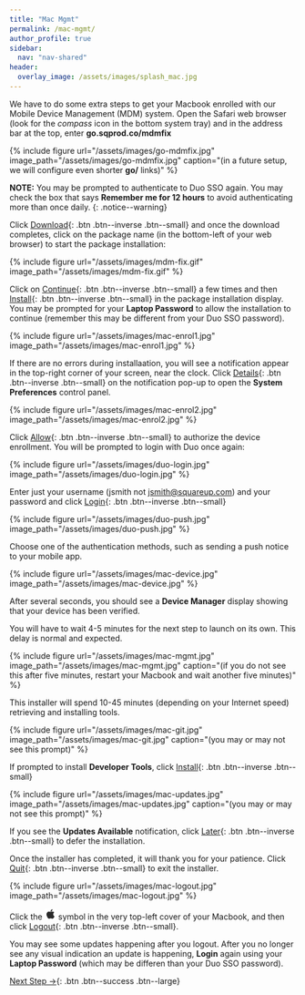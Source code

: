```yaml
---
title: "Mac Mgmt"
permalink: /mac-mgmt/
author_profile: true
sidebar:
  nav: "nav-shared"
header:
  overlay_image: /assets/images/splash_mac.jpg
---
```


We have to do some extra steps to get your Macbook enrolled with our Mobile Device Management (MDM) system. Open the Safari web browser (look for the _compass_ icon in the bottom system tray) and in the address bar at the top, enter __go.sqprod.co/mdmfix__ 

{% include figure url="/assets/images/go-mdmfix.jpg" image_path="/assets/images/go-mdmfix.jpg" caption="(in a future setup, we will configure even shorter __go/__ links)" %}

__NOTE:__ You may be prompted to authenticate to Duo SSO again. You may check the box that says __Remember me for 12 hours__ to avoid authenticating more than once daily.
{: .notice--warning}

Click [Download](#mdmfix){: .btn .btn--inverse .btn--small} and once the download completes, click on the package name (in the bottom-left of your web browser) to start the package installation:

<a name="mdmfix"></a> 
{% include figure url="/assets/images/mdm-fix.gif" image_path="/assets/images/mdm-fix.gif"  %}

Click on [Continue](#enrol){: .btn .btn--inverse .btn--small} a few times and then [Install](#enrol1){: .btn .btn--inverse .btn--small} in the package installation display. You may be prompted for your __Laptop Password__ to allow the installation to continue (remember this may be different from your Duo SSO password). 

<a name="enrol1"></a> 
{% include figure url="/assets/images/mac-enrol1.jpg" image_path="/assets/images/mac-enrol1.jpg"  %}

If there are no errors during installaation, you will see a notification appear in the top-right corner of your screen, near the clock. Click [Details](#enrol2){: .btn .btn--inverse .btn--small} on the notification pop-up to open the __System Preferences__ control panel. 

<a name="enrol2"></a> 
{% include figure url="/assets/images/mac-enrol2.jpg" image_path="/assets/images/mac-enrol2.jpg"  %}

Click [Allow](#duo){: .btn .btn--inverse .btn--small} to authorize the device enrollment. You will be prompted to login with Duo once again:

<a name="duo"></a> 
{% include figure url="/assets/images/duo-login.jpg" image_path="/assets/images/duo-login.jpg" %}

Enter just your username (jsmith not jsmith@squareup.com) and your password and click [Login](#push){: .btn .btn--inverse .btn--small}

<a name="push"></a> 
{% include figure url="/assets/images/duo-push.jpg" image_path="/assets/images/duo-push.jpg"  %}

Choose one of the authentication methods, such as sending a push notice to your mobile app. 

{% include figure url="/assets/images/mac-device.jpg" image_path="/assets/images/mac-device.jpg" %}

After several seconds, you should see a __Device Manager__ display showing that your device has been verified. 

You will have to wait 4-5 minutes for the next step to launch on its own. This delay is normal and expected. 

{% include figure url="/assets/images/mac-mgmt.jpg" image_path="/assets/images/mac-mgmt.jpg" caption="(if you do not see this after five minutes, restart your Macbook and wait another five minutes)" %}

This installer will spend 10-45 minutes (depending on your Internet speed) retrieving and installing tools.

{% include figure url="/assets/images/mac-git.jpg" image_path="/assets/images/mac-git.jpg" caption="(you may or may not see this prompt)" %}

If prompted to install __Developer Tools__, click [Install](#updates){: .btn .btn--inverse .btn--small}

<a name="updates"></a> 
{% include figure url="/assets/images/mac-updates.jpg" image_path="/assets/images/mac-updates.jpg" caption="(you may or may not see this prompt)" %}

If you see the __Updates Available__ notification, click [Later](#installer){: .btn .btn--inverse .btn--small} to defer the installation.

<a name="installer"></a> 
Once the installer has completed, it will thank you for your patience. Click [Quit](#logout){: .btn .btn--inverse .btn--small} to exit the installer.

<a name="logout"></a> 
{% include figure url="/assets/images/mac-logout.jpg" image_path="/assets/images/mac-logout.jpg"  %}

Click the <img src='/assets/images/apple.png' width='20' height='20'> symbol in the very top-left cover of your Macbook, and then click [Logout](#login){: .btn .btn--inverse .btn--small}.

<a name="login"></a> 
You may see some updates happening after you logout. After you no longer see any visual indication an update is happening, __Login__ again using your __Laptop Password__ (which may be differen than your Duo SSO password).


[Next Step &rarr;](/mac-chrome){: .btn .btn--success .btn--large}

